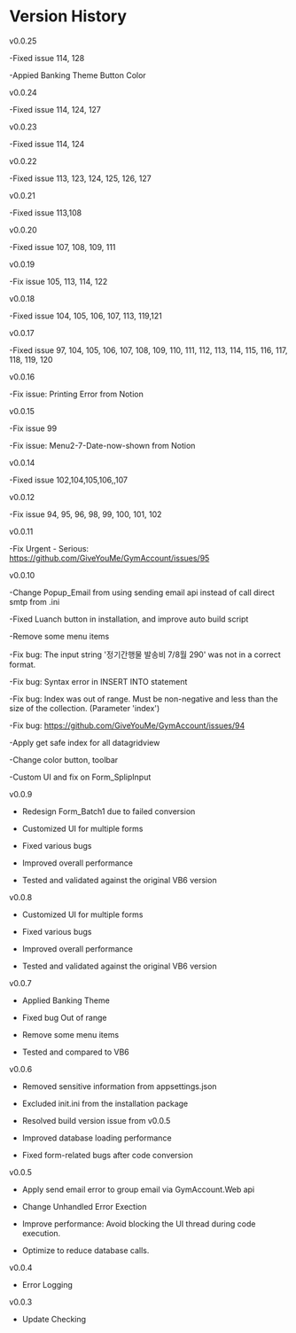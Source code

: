 # Version History

v0.0.25

-Fixed issue 114, 128

-Appied Banking Theme Button Color

v0.0.24

-Fixed issue  114, 124, 127

v0.0.23

-Fixed issue 114, 124

v0.0.22

-Fixed issue 113, 123, 124, 125, 126, 127

v0.0.21

-Fixed issue 113,108

v0.0.20

-Fixed issue 107, 108, 109, 111

v0.0.19

-Fix issue 105, 113, 114, 122

v0.0.18

-Fixed issue 104, 105, 106, 107, 113, 119,121

v0.0.17

-Fixed issue 97, 104, 105, 106, 107, 108, 109, 110, 111, 112, 113, 114, 115, 116, 117, 118, 119, 120

v0.0.16

-Fix issue: Printing Error from Notion

v0.0.15

-Fix issue 99

-Fix issue: Menu2-7-Date-now-shown from Notion

v0.0.14

-Fixed issue 102,104,105,106,,107

v0.0.12

-Fix issue 94, 95, 96, 98, 99, 100, 101, 102

v0.0.11

-Fix Urgent - Serious: https://github.com/GiveYouMe/GymAccount/issues/95

v0.0.10

-Change Popup_Email from using sending email api instead of call direct smtp from .ini

-Fixed Luanch button in installation, and improve auto build script

-Remove some menu items

-Fix bug: The input string '정기간행물 발송비 7/8월 290' was not in a correct format.

-Fix bug: Syntax error in INSERT INTO statement

-Fix bug: Index was out of range. Must be non-negative and less than the size of the collection. (Parameter 'index')

-Fix bug: https://github.com/GiveYouMe/GymAccount/issues/94

-Apply get safe index for all datagridview

-Change color button, toolbar

-Custom UI and fix on Form_SplipInput


v0.0.9


- Redesign Form_Batch1 due to failed conversion

- Customized UI for multiple forms

- Fixed various bugs

- Improved overall performance

- Tested and validated against the original VB6 version

v0.0.8

- Customized UI for multiple forms

- Fixed various bugs

- Improved overall performance

- Tested and validated against the original VB6 version
 
v0.0.7

- Applied Banking Theme

- Fixed bug Out of range

- Remove some menu items

- Tested and compared to VB6



v0.0.6

  - Removed sensitive information from appsettings.json
  
  - Excluded init.ini from the installation package
  
  - Resolved build version issue from v0.0.5
  
  - Improved database loading performance
  
  - Fixed form-related bugs after code conversion

v0.0.5

- Apply send email error to group email via GymAccount.Web api

- Change Unhandled Error Exection

- Improve performance: Avoid blocking the UI thread during code execution.

- Optimize to reduce database calls.

v0.0.4

- Error Logging

v0.0.3

- Update Checking
